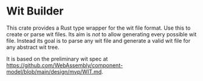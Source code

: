 # Wit Builder

This crate provides a Rust type wrapper for the wit file format.
Use this to create or parse wit files. 
Its aim is _not_ to allow generating every possible wit file. 
Instead its goal is to parse any wit file and generate a valid wit file for any abstract wit tree.

It is based on the preliminary wit spec at https://github.com/WebAssembly/component-model/blob/main/design/mvp/WIT.md.